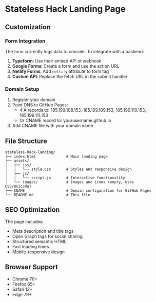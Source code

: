 # Stateless Hack Landing Page

## Customization

### Form Integration

The form currently logs data to console. To integrate with a backend:

1. **Typeform**: Use their embed API or webhook
2. **Google Forms**: Create a form and use the action URL
3. **Netlify Forms**: Add `netlify` attribute to form tag
4. **Custom API**: Replace the fetch URL in the submit handler

### Domain Setup

1. Register your domain
2. Point DNS to GitHub Pages:
   - 4 A records to: 185.199.108.153, 185.199.109.153, 185.199.110.153, 185.199.111.153
   - Or CNAME record to: yourusername.github.io
3. Add CNAME file with your domain name

## File Structure

```
stateless-hack-landing/
├── index.html              # Main landing page
├── assets/
│   ├── css/
│   │   └── style.css       # Styles and responsive design
│   ├── js/
│   │   └── script.js       # Interactive functionality
│   └── images/             # Images and icons (empty, uses CSS/Unicode)
├── CNAME                   # Domain configuration for GitHub Pages
└── README.md               # This file
```

## SEO Optimization

The page includes:
- Meta description and title tags
- Open Graph tags for social sharing
- Structured semantic HTML
- Fast loading times
- Mobile-responsive design

## Browser Support

- Chrome 70+
- Firefox 65+
- Safari 12+
- Edge 79+
